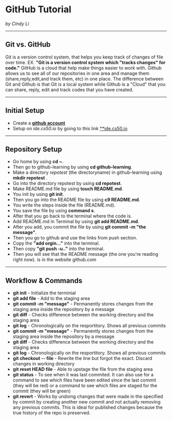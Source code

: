# GitHub Tutorial

_by Cindy Li_

---
## Git vs. GitHub
Git is a version control system, that helps you keep track of changes of file over time. EX. **"Git is a version control system which "tracks changes" for code."**
GitHub is a cloud that help make things easier to work with. Github allows us to see all of our repositories in one area and manage them (share,reply,edit,and track them, etc) in one place.
The difference between Git and Github is that Git is a local system while Github is a "Cloud" that you can share, reply, edit and track codes that you have created.


---
## Initial Setup
* Create a [**github account**](https://github.com)
* Setup on _ide.cs50.io_ by going to this link [**ide.cs50.io](www.ide.cs50.io)


---
## Repository Setup

* Go home by using **cd ~**.
* Then go to github-learning by using **cd github-learning**.
* Make a directory _repotest_ (the directoryname)  in github-learning using **mkdir repotest** .
* Go into the directory repotest by using **cd repotest**.
* Make README.md file by using **touch README.md**.
* You init by using **git init**.
* Then you go into the README file by using **c9 README.md**.
* You write the steps inside the file (README.md).
* You save the file by using **command s**.
* After that you go back to the terminal where the code is.
* Add README.md in Terminal by using **git add README.md**.
* After you add, you commit the file by using **git commit -m "the message"**.
* Then you go to github and use the links from push section.
* Copy the **"add orgin..."** into the terminal.
* Then copy **"git push -u.."** into the terminal.
* Then you will see that the README message (the one you're reading right now). is in the website github.com


---
## Workflow & Commands
* **git init** - Initialize the terminial
* **git add file** - Add to the staging area
* **git commit -m "message"** - Permanently stores changes from the staging area inside the repository by a message
* **git diff** - Checks difference between the working directory  and the staging area
* **git log** - Chronologically on the resportitory. Shows all previous commits
* **git commit -m "message"** - Permanently stores changes from the staging area inside the repository by a message
* **git diff** - Checks difference between the working directory  and the staging area
* **git log** - Chronologically on the resportitory. Shows all previous commits
* **git checkout -- file** - Rewrite the line but forgot the exact. Discard changes in working directory
* **git reset HEAD file** - Able to upstage the file from the staging area
* **git status** - To see when it was last commited. It can also use for a command to see which files have been edited since the last commit (they will be red) or a command to see which files are staged for the commit (they will be green)
* **git revert** - Works by undoing changes that were made in the specified by commit by creating another new commit and not actually removing any previous commits. This is ideal for published changes because the true history of the repo is preserved.


